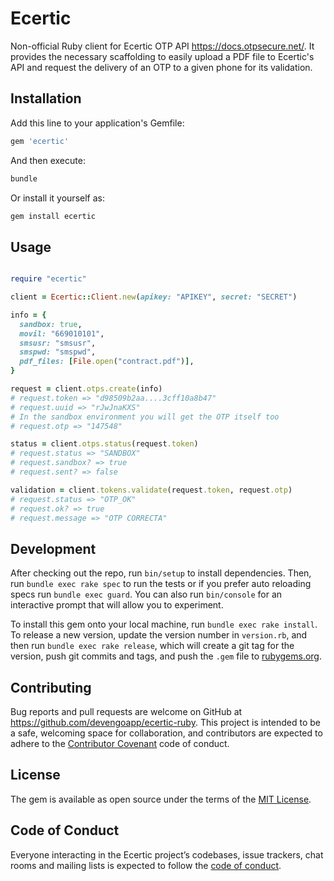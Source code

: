 # Ecertic

Non-official Ruby client for Ecertic OTP API <https://docs.otpsecure.net/>. It provides the necessary scaffolding to easily upload a PDF file to Ecertic's API and request the delivery of an OTP to a given phone for its validation.

## Installation

Add this line to your application's Gemfile:

```ruby
gem 'ecertic'
```

And then execute:

```bash
bundle
```

Or install it yourself as:

```bash
gem install ecertic
```

## Usage

```ruby

require "ecertic"

client = Ecertic::Client.new(apikey: "APIKEY", secret: "SECRET")

info = {
  sandbox: true,
  movil: "669010101",
  smsusr: "smsusr",
  smspwd: "smspwd",
  pdf_files: [File.open("contract.pdf")],
}

request = client.otps.create(info)
# request.token => "d98509b2aa....3cff10a8b47"
# request.uuid => "rJwJnaKXS"
# In the sandbox environment you will get the OTP itself too
# request.otp => "147548"

status = client.otps.status(request.token)
# request.status => "SANDBOX"
# request.sandbox? => true
# request.sent? => false

validation = client.tokens.validate(request.token, request.otp)
# request.status => "OTP_OK"
# request.ok? => true
# request.message => "OTP CORRECTA"
```

## Development

After checking out the repo, run `bin/setup` to install dependencies. Then, run `bundle exec rake spec` to run the tests or if you prefer auto reloading specs run `bundle exec guard`. You can also run `bin/console` for an interactive prompt that will allow you to experiment.

To install this gem onto your local machine, run `bundle exec rake install`. To release a new version, update the version number in `version.rb`, and then run `bundle exec rake release`, which will create a git tag for the version, push git commits and tags, and push the `.gem` file to [rubygems.org](https://rubygems.org).

## Contributing

Bug reports and pull requests are welcome on GitHub at https://github.com/devengoapp/ecertic-ruby. This project is intended to be a safe, welcoming space for collaboration, and contributors are expected to adhere to the [Contributor Covenant](http://contributor-covenant.org) code of conduct.

## License

The gem is available as open source under the terms of the [MIT License](https://opensource.org/licenses/MIT).

## Code of Conduct

Everyone interacting in the Ecertic project’s codebases, issue trackers, chat rooms and mailing lists is expected to follow the [code of conduct](https://github.com/devengoapp/ecertic-ruby/blob/master/CODE_OF_CONDUCT.md).
